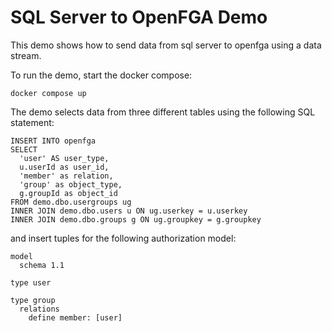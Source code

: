 # SQL Server to OpenFGA Demo

This demo shows how to send data from sql server to openfga using a data stream.

To run the demo, start the docker compose:

```
docker compose up
```

The demo selects data from three different tables using the following SQL statement:

```
INSERT INTO openfga
SELECT 
  'user' AS user_type,
  u.userId as user_id,
  'member' as relation,
  'group' as object_type,
  g.groupId as object_id
FROM demo.dbo.usergroups ug
INNER JOIN demo.dbo.users u ON ug.userkey = u.userkey
INNER JOIN demo.dbo.groups g ON ug.groupkey = g.groupkey
```

and insert tuples for the following authorization model:

```
model
  schema 1.1

type user

type group
  relations
    define member: [user]
```